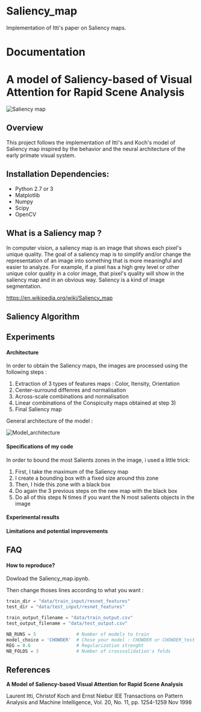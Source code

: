 # Saliency_map
Implementation of Itti's paper on Saliency maps.

# Documentation 

# A model of Saliency-based of Visual Attention for Rapid Scene Analysis


![Saliency map](https://github.com/ThibBac/Saliency_map/blob/master/images/sal.png)

## Overview

This project follows the implementation of Itti's and Koch's model of Saliency map inspired by the behavior and the neural architecture of the early primate visual system.

## Installation Dependencies:
* Python 2.7 or 3
* Matplotlib
* Numpy
* Scipy
* OpenCV

## What is a Saliency map ?

In computer vision, a saliency map is an image that shows each pixel's unique quality. The goal of a saliency map is to simplify and/or change the representation of an image into something that is more meaningful and easier to analyze. For example, if a pixel has a high grey level or other unique color quality in a color image, that pixel's quality will show in the saliency map and in an obvious way. Saliency is a kind of image segmentation. 

https://en.wikipedia.org/wiki/Saliency_map 

## Saliency Algorithm

## Experiments

#### Architecture

In order to obtain the Saliency maps, the images are processed using the following steps : 

1. Extraction of 3 types of features maps : Color, Itensity, Orientation
2. Center-surround diffenres and normalisation
3. Across-scale combinations and normalisation
4. Linear combinations of the Conspicuity maps obtained at step 3)
5. Final Saliency map


General architecture of the model :

![Model_architecture](https://github.com/ThibBac/Saliency_map/blob/master/images/architecture.png)


#### Specifications of my code

In order to bound the most Salients zones in the image, i used a little trick:

1. First, I take the maximum of the Saliency map
2. I create a bounding box with a fixed size around this zone
3. Then, I hide this zone with a black box
4. Do again the 3 previous steps on the new map with the black box
5. Do all of this steps N times if you want the N most salients objects in the image


#### Experimental results


#### Limitations and potential improvements




## FAQ

#### How to reproduce?

Dowload the Saliency_map.ipynb.

Then change thoses lines according to what you want :
 
```python
train_dir = "data/train_input/resnet_features"
test_dir = "data/test_input/resnet_features"

train_output_filename = "data/train_output.csv"
test_output_filename = "data/test_output.csv"

NB_RUNS = 5               # Number of models to train
model_choice = 'CHOWDER'  # Chose your model : CHOWDER or CHOWDER_test
REG = 0.6                 # Regularization strenght
NB_FOLDS = 3              # Number of crossvalidation's folds
```

## References

**A Model of Saliency-based Visual Attention for Rapid Scene Analysis** 

Laurent Itti, Christof Koch and Ernst Niebur
IEE Transactions on Pattern Analysis and Machine Intelligence, Vol. 20, No. 11, pp. 1254-1259
Nov 1998
